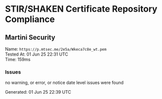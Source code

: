 # STIR/SHAKEN Certificate Repository Compliance

## Martini Security

Name: `https://p.mtsec.me/2e5a/Wkeca7c8e_wt.pem`\
Tested At: 01 Jun 25 22:31 UTC\
Time: 159ms

### Issues

no warning, or error, or notice date level issues were found

Generated: 01 Jun 25 22:39 UTC